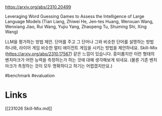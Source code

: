 https://arxiv.org/abs/2310.20499

Leveraging Word Guessing Games to Assess the Intelligence of Large Language Models (Tian Liang, Zhiwei He, Jen-tes Huang, Wenxuan Wang, Wenxiang Jiao, Rui Wang, Yujiu Yang, Zhaopeng Tu, Shuming Shi, Xing Wang)

LLM을 평가하는 방법 제안. 단어를 주고 그 단어나 그와 비슷한 단어를 설명하는 방법 하나와, 라이어 게임 비슷한 멀티 에이전트 게임을 시키는 방법을 제안하네요. Skill-Mix (https://arxiv.org/abs/2310.17567) 같은 느낌이 있습니다. 흥미롭지만 이런 형태의 벤치마크가 어떤 능력을 측정하는가 하는 것에 대해 생각해보게 되네요. (물론 기존 벤치마크가 측정하는 것이 모두 명확하다고 하기는 어렵겠지만요.)

#benchmark #evaluation

# Links

[[231026 Skill-Mix.md]]